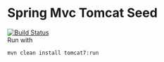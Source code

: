 # Spring Mvc Tomcat Seed
[![Build Status](https://travis-ci.org/Lorac/spring-mvc-tomcat-seed.svg?branch=master)](https://travis-ci.org/Lorac/spring-mvc-tomcat-seed)   
Run with 
```
mvn clean install tomcat7:run
```
